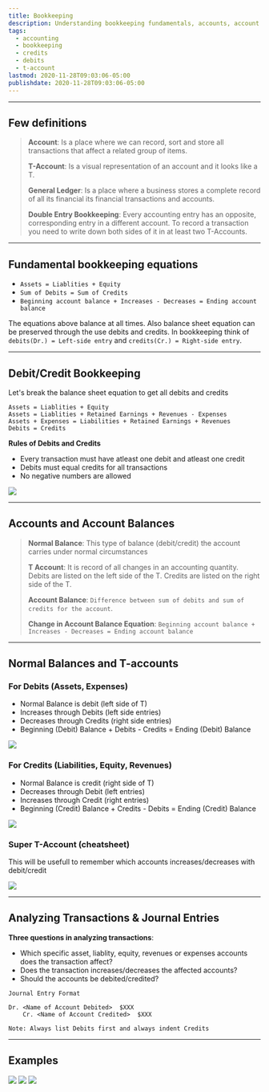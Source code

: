 ```yaml
---
title: Bookkeeping
description: Understanding bookkeeping fundamentals, accounts, account balances and T-Accounts
tags:
  - accounting
  - bookkeeping
  - credits
  - debits
  - t-account
lastmod: 2020-11-28T09:03:06-05:00
publishdate: 2020-11-28T09:03:06-05:00
---
```


---

## Few definitions

> **Account**: Is a place where we can record, sort and store all transactions that affect a related group of items.
>
> **T-Account**: Is a visual representation of an account and it looks like a T.
>
> **General Ledger**: Is a place where a business stores a complete record of all its financial its financial transactions and accounts.
>
> **Double Entry Bookkeeping**: Every accounting entry has an opposite, corresponding entry in a different account. To record a transaction you need to write down both sides of it in at least two T-Accounts.

---

## Fundamental bookkeeping equations

- `Assets = Liablities + Equity`
- `Sum of Debits = Sum of Credits`
- `Beginning account balance + Increases - Decreases = Ending account balance`

The equations above balance at all times. Also balance sheet equation can be preserved through the use debits and credits. In bookkeeping think of `debits(Dr.) = Left-side entry` and `credits(Cr.) = Right-side entry`.

---

## Debit/Credit Bookkeeping

Let's break the balance sheet equation to get all debits and credits

`Assets = Liablities + Equity` <br/>
`Assets = Liablities + Retained Earnings + Revenues - Expenses` <br/>
`Assets + Expenses = Liabilities + Retained Earnings + Revenues` <br/>
`Debits = Credits` <br/>

**Rules of Debits and Credits**

- Every transaction must have atleast one debit and atleast one credit
- Debits must equal credits for all transactions
- No negative numbers are allowed

![](https://media.giphy.com/media/XCLBNof6ICAEM/giphy.gif)

---

## Accounts and Account Balances

> **Normal Balance**: This type of balance (debit/credit) the account carries under normal circumstances
>
> **T Account**: It is record of all changes in an accounting quantity. Debits are listed on the left side of the T. Credits are listed on the right side of the T.
>
> **Account Balance**: `Difference between sum of debits and sum of credits for the account`.
>
> **Change in Account Balance Equation**: `Beginning account balance + Increases - Decreases = Ending account balance`

---

## Normal Balances and T-accounts

### For Debits (Assets, Expenses)

- Normal Balance is debit (left side of T)
- Increases through Debits (left side entries)
- Decreases through Credits (right side entries)
- Beginning (Debit) Balance + Debits - Credits = Ending (Debit) Balance

![](/bookkeeping/img1.png)

### For Credits (Liabilities, Equity, Revenues)

- Normal Balance is credit (right side of T)
- Decreases through Debit (left entries)
- Increases through Credit (right entries)
- Beginning (Credit) Balance + Credits - Debits = Ending (Credit) Balance

![](/bookkeeping/img2.png)

### Super T-Account (cheatsheet)

This will be usefull to remember which accounts increases/decreases with debit/credit

![](/bookkeeping/img3.png)

---

## Analyzing Transactions & Journal Entries

**Three questions in analyzing transactions**:

- Which specific asset, liablity, equity, revenues or expenses accounts does the transaction affect?
- Does the transaction increases/decreases the affected accounts?
- Should the accounts be debited/credited?

```
Journal Entry Format

Dr. <Name of Account Debited>  $XXX
    Cr. <Name of Account Credited>  $XXX

Note: Always list Debits first and always indent Credits
```

---

## Examples

![](/bookkeeping/img4.png)
![](/bookkeeping/img5.png)
![](/bookkeeping/img6.png)
